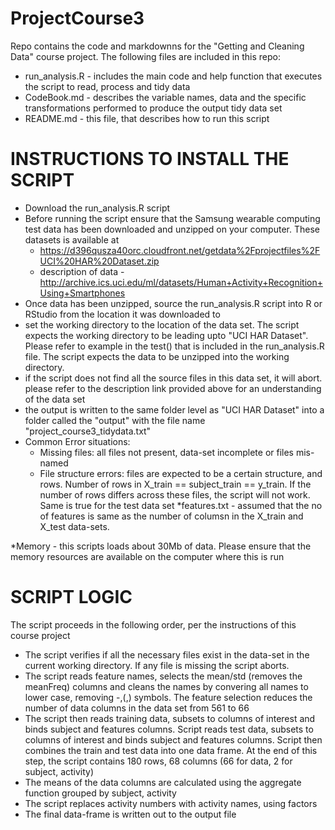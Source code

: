 ProjectCourse3
==============

Repo contains the code and markdownns for the "Getting and Cleaning Data" course project. 
The following files are included in this repo:

* run_analysis.R - includes the main code and help function that executes the script to read, process and tidy data 
* CodeBook.md - describes the variable names, data and the specific transformations performed to produce the output tidy data set 
* README.md - this file, that describes how to run this script

INSTRUCTIONS TO INSTALL THE SCRIPT
==================================

* Download the run_analysis.R script 
* Before running the script ensure that the Samsung wearable computing test data has been downloaded and unzipped on your computer. These datasets is available at
    * https://d396qusza40orc.cloudfront.net/getdata%2Fprojectfiles%2FUCI%20HAR%20Dataset.zip 
    * description of data - http://archive.ics.uci.edu/ml/datasets/Human+Activity+Recognition+Using+Smartphones 
* Once data has been unzipped, source the run_analysis.R script into R or RStudio from the location it was downloaded to
* set the working directory to the location of the data set. The script expects the working directory to be leading upto "UCI HAR Dataset". Please refer to example in the test() that is included in the run_analysis.R file. The script expects the data to be unzipped into the working directory.
* if the script does not find all the source files in this data set, it will abort. please refer to the description link provided above for an understanding of the data set
* the output is written to the same folder level as "UCI HAR Dataset" into a folder called the "output" with the file name "project_course3_tidydata.txt"
* Common Error situations:
    * Missing files: all files not present, data-set incomplete or files mis-named
    * File structure errors: files are expected to be a certain structure, and rows. Number of rows in X_train == subject_train == y_train. If the number of rows differs across these files, the script will not work. Same is true for the test data set
   *features.txt - assumed that the no of features is same as the number of columsn in the X_train and X_test data-sets. 

*Memory - this scripts loads about 30Mb of data. Please ensure that the memory resources are available on the computer where this is run
    
SCRIPT LOGIC
============

The script proceeds in the following order, per the instructions of this course project
*   The script verifies if all the necessary files exist in the data-set in the current working directory. If any file is missing the script aborts.
*   The script reads feature names, selects the mean/std (removes the meanFreq) columns and cleans the names by convering all names to lower case, removing -,(,) symbols. The feature selection reduces the number of data columns in the data set from 561 to 66
*   The script then reads training data, subsets to columns of interest and binds subject and features columns. Script reads test data, subsets to columns of interest and binds subject and features columns. Script then combines the train and test data into one data frame. At the end of this step, the script contains 180 rows, 68 columns (66 for data, 2 for subject, activity)
*   The means of the data columns are calculated using the aggregate function grouped by subject, activity
*   The script replaces activity numbers with activity names, using factors
*   The final data-frame is written out to the output file
